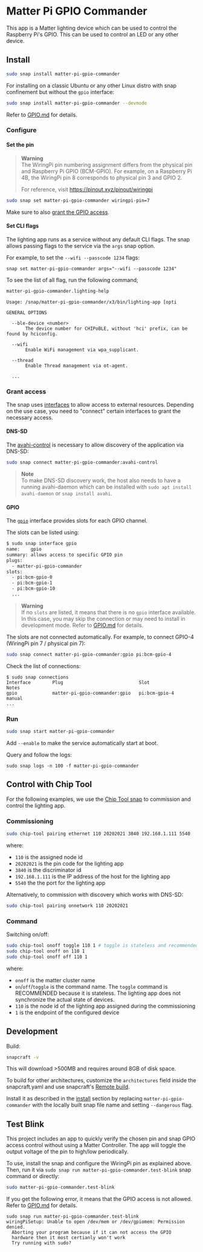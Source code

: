 # Matter Pi GPIO Commander
This app is a Matter lighting device which can be used to control the Raspberry Pi's GPIO. This can be used to control an LED or any other device.

## Install

```bash
sudo snap install matter-pi-gpio-commander
```

For installing on a classic Ubuntu or any other Linux distro with snap confinement but without the `gpio` interface:
```bash
sudo snap install matter-pi-gpio-commander --devmode
```
Refer to [GPIO.md](GPIO.md) for details.

### Configure
#### Set the pin
> **Warning**  
> The WiringPi pin numbering assignment differs from the physical pin and Raspberry Pi GPIO (BCM-GPIO).
> For example, on a Raspberry Pi 4B, the WiringPi pin 8 corresponds to physical pin 3 and GPIO 2.
> 
> For reference, visit https://pinout.xyz/pinout/wiringpi

```bash
sudo snap set matter-pi-gpio-commander wiringpi-pin=7
```

Make sure to also [grant the GPIO access](#GPIO).

#### Set CLI flags
The lighting app runs as a service without any default CLI flags. The snap allows passing flags to the service via the `args` snap option. 

For example, to set the `--wifi --passcode 1234` flags:
```
snap set matter-pi-gpio-commander args="--wifi --passcode 1234"
```

To see the list of all flag, run the following command;
```bash
matter-pi-gpio-commander.lighting-help
```
```
Usage: /snap/matter-pi-gpio-commander/x3/bin/lighting-app [opti

GENERAL OPTIONS

  --ble-device <number>
       The device number for CHIPoBLE, without 'hci' prefix, can be found by hciconfig.

  --wifi
       Enable WiFi management via wpa_supplicant.

  --thread
       Enable Thread management via ot-agent.

  ...
```


### Grant access
The snap uses [interfaces](https://snapcraft.io/docs/interface-management) to allow access to external resources. Depending on the use case, you need to "connect" certain interfaces to grant the necessary access.
#### DNS-SD
The [avahi-control](https://snapcraft.io/docs/avahi-control-interface) is necessary to allow discovery of the application via DNS-SD:

```bash
sudo snap connect matter-pi-gpio-commander:avahi-control
```

> **Note**  
> To make DNS-SD discovery work, the host also needs to have a running avahi-daemon which can be installed with `sudo apt install avahi-daemon` or `snap install avahi`.

#### GPIO
The [`gpio`](https://snapcraft.io/docs/gpio-interface) interface provides slots for each GPIO channel. 

The slots can be listed using:
```bash
$ sudo snap interface gpio
name:    gpio
summary: allows access to specific GPIO pin
plugs:
  - matter-pi-gpio-commander
slots:
  - pi:bcm-gpio-0
  - pi:bcm-gpio-1
  - pi:bcm-gpio-10
  ...
```

> **Warning**  
> If no `slots` are listed, it means that there is no `gpio` interface available.
> In this case, you may skip the connection or may need to install in development mode.
> Refer to [GPIO.md](GPIO.md) for details.

The slots are not connected automatically. For example, to connect GPIO-4 (WiringPi pin 7 / physical pin 7):
```bash
sudo snap connect matter-pi-gpio-commander:gpio pi:bcm-gpio-4
```

Check the list of connections:
```
$ sudo snap connections
Interface        Plug                            Slot              Notes
gpio             matter-pi-gpio-commander:gpio   pi:bcm-gpio-4     manual
...
```

### Run
```bash
sudo snap start matter-pi-gpio-commander
```
Add `--enable` to make the service automatically start at boot. 

Query and follow the logs:
```
sudo snap logs -n 100 -f matter-pi-gpio-commander
```

## Control with Chip Tool
For the following examples, we use the [Chip Tool snap](https://snapcraft.io/chip-tool) to commission and control the lighting app.
### Commissioning

```bash
sudo chip-tool pairing ethernet 110 20202021 3840 192.168.1.111 5540
```

where:

-   `110` is the assigned node id
-   `20202021` is the pin code for the lighting app
-   `3840` is the discriminator id
-   `192.168.1.111` is the IP address of the host for the lighting app
-   `5540` the the port for the lighting app

Alternatively, to commission with discovery which works with DNS-SD:

```bash
sudo chip-tool pairing onnetwork 110 20202021
```

### Command

Switching on/off:

```bash
sudo chip-tool onoff toggle 110 1 # toggle is stateless and recommended
sudo chip-tool onoff on 110 1
sudo chip-tool onoff off 110 1
```

where:

-   `onoff` is the matter cluster name
-   `on`/`off`/`toggle` is the command name. The `toggle` command is RECOMMENDED
    because it is stateless. The lighting app does not synchronize the actual state of
    devices.
-   `110` is the node id of the lighting app assigned during the commissioning
-   `1` is the endpoint of the configured device

## Development
Build:
```bash
snapcraft -v
```
This will download >500MB and requires around 8GB of disk space. 

To build for other architectures, customize the `architectures` field inside the snapcraft.yaml and use snapcraft's [Remote build](https://snapcraft.io/docs/remote-build).

Install it as described in the [install](#install) section by replacing `matter-pi-gpio-commander` with the locally built snap file name and setting `--dangerous` flag.

## Test Blink
This project includes an app to quickly verify the chosen pin and snap GPIO access control without using a Matter Controller.
The app will toggle the output voltage of the pin to high/low periodically.

To use, install the snap and configure the WiringPi pin as explained above.
Then, run it via `sudo snap run matter-pi-gpio-commander.test-blink` snap command or directly:
```bash
sudo matter-pi-gpio-commander.test-blink
```

If you get the following error, it means that the GPIO access is not allowed. Refer to [GPIO.md](GPIO.md) for details.
```
sudo snap run matter-pi-gpio-commander.test-blink
wiringPiSetup: Unable to open /dev/mem or /dev/gpiomem: Permission denied.
  Aborting your program because if it can not access the GPIO
  hardware then it most certianly won't work
  Try running with sudo?
```
